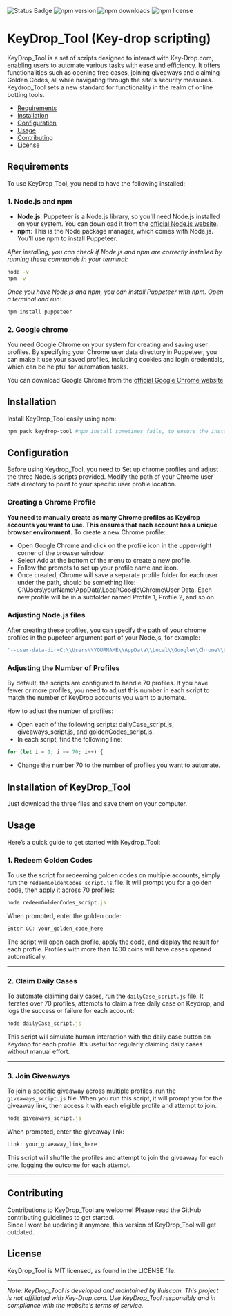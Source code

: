 <p align="left">
  <img src="https://img.shields.io/badge/status-working-brightgreen" alt="Status Badge" />
  <img src="https://img.shields.io/npm/v/keydrop_tool.svg" alt="npm version">
  <img src="https://img.shields.io/npm/dw/keydrop_tool.svg" alt="npm downloads">
  <img src="https://img.shields.io/npm/l/keydrop_tool.svg" alt="npm license">
</p>

</p>


# KeyDrop_Tool (Key-drop scripting)

KeyDrop_Tool is a set of scripts designed to interact with Key-Drop.com, enabling users to automate various tasks with ease and efficiency. It offers functionalities such as opening free cases, joining giveaways and claiming Golden Codes, all while navigating through the site's security measures. Keydrop_Tool sets a new standard for functionality in the realm of online botting tools.
- [Requirements](#requirements)
- [Installation](#installation)
- [Configuration](#configuration)
- [Usage](#usage)
- [Contributing](#contributing)
- [License](#license)

## Requirements
To use KeyDrop_Tool, you need to have the following installed:

### 1. **Node.js and npm**
- **Node.js**: Puppeteer is a Node.js library, so you'll need Node.js installed on your system. You can download it from the [official Node.js website](https://nodejs.org/).
- **npm**: This is the Node package manager, which comes with Node.js. You'll use npm to install Puppeteer.

*After installing, you can check if Node.js and npm are correctly installed by running these commands in your terminal:*

```bash
node -v
npm -v
```

*Once you have Node.js and npm, you can install Puppeteer with npm. Open a terminal and run:*
```bash
npm install puppeteer
```
### 2. **Google chrome**

You need Google Chrome on your system for creating and saving user profiles. By specifying your Chrome user data directory in Puppeteer, you can make it use your saved profiles, including cookies and login credentials, which can be helpful for automation tasks.

You can download Google Chrome from the [official Google Chrome website](https://www.google.com/chrome/)

## Installation
Install KeyDrop_Tool easily using npm:

```bash
npm pack keydrop-tool #npm install sometimes fails, to ensure the installation user npm pack instead.
```
## Configuration

Before using Keydrop_Tool, you need to Set up chrome profiles and adjust the three Node.js scripts provided. Modify the path of your Chrome user data directory to point to your specific user profile location.

### Creating a Chrome Profile

**You need to manually create as many Chrome profiles as Keydrop accounts you want to use. This ensures that each account has a unique browser environment.**
To create a new Chrome profile:

- Open Google Chrome and click on the profile icon in the upper-right corner of the browser window.
- Select Add at the bottom of the menu to create a new profile.
- Follow the prompts to set up your profile name and icon.
- Once created, Chrome will save a separate profile folder for each user under the path, should be something like: C:\\Users\\yourName\\AppData\\Local\\Google\\Chrome\\User Data. Each new profile will be in a subfolder named Profile 1, Profile 2, and so on.

### Adjusting Node.js files
After creating these profiles, you can specify the path of your chrome profiles in the pupeteer argument part of your Node.js, for example:

```javascript
'--user-data-dir=C:\\Users\\YOURNAME\\AppData\\Local\\Google\\Chrome\\User Data' // The path should look something like this
```
### Adjusting the Number of Profiles
By default, the scripts are configured to handle 70 profiles. If you have fewer or more profiles, you need to adjust this number in each script to match the number of KeyDrop accounts you want to automate.

How to adjust the number of profiles:
- Open each of the following scripts: dailyCase_script.js, giveaways_script.js, and goldenCodes_script.js.
- In each script, find the following line:
```javascript
for (let i = 1; i <= 70; i++) {
```
- Change the number 70 to the number of profiles you want to automate.

## Installation of KeyDrop_Tool
Just download the three files and save them on your computer.

## Usage

Here’s a quick guide to get started with Keydrop_Tool:

### 1. **Redeem Golden Codes**

To use the script for redeeming golden codes on multiple accounts, simply run the `redeemGoldenCodes_script.js` file. It will prompt you for a golden code, then apply it across 70 profiles:

```javascript
node redeemGoldenCodes_script.js
```
When prompted, enter the golden code:
```javascript
Enter GC: your_golden_code_here
```
The script will open each profile, apply the code, and display the result for each profile. Profiles with more than 1400 coins will have cases opened automatically.

---
### 2. Claim Daily Cases
To automate claiming daily cases, run the `dailyCase_script.js` file. It iterates over 70 profiles, attempts to claim a free daily case on Keydrop, and logs the success or failure for each account:
```javascript
node dailyCase_script.js
```
This script will simulate human interaction with the daily case button on Keydrop for each profile. It’s useful for regularly claiming daily cases without manual effort.

---
### 3. Join Giveaways
To join a specific giveaway across multiple profiles, run the `giveaways_script.js` file. When you run this script, it will prompt you for the giveaway link, then access it with each eligible profile and attempt to join.
```javascript
node giveaways_script.js
```
When prompted, enter the giveaway link:
```javascript
Link: your_giveaway_link_here
```
This script will shuffle the profiles and attempt to join the giveaway for each one, logging the outcome for each attempt.

---
## Contributing
Contributions to KeyDrop_Tool are welcome! Please read the GitHub contributing guidelines to get started.                                                     
Since I wont be updating it anymore, this version of KeyDrop_Tool will get outdated.

## License
KeyDrop_Tool is MIT licensed, as found in the LICENSE file.


---

*Note: KeyDrop_Tool is developed and maintained by lluiscom. This project is not affiliated with Key-Drop.com. Use KeyDrop_Tool responsibly and in compliance with the website's terms of service.*
